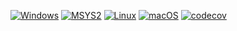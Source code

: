 [![Windows](https://github.com/samangh/libsg/actions/workflows/windows.yml/badge.svg)](https://github.com/samangh/libsg/actions/workflows/windows.yml)
[![MSYS2](https://github.com/samangh/libsg/actions/workflows/msys2.yml/badge.svg)](https://github.com/samangh/libsg/actions/workflows/msys2.yml)
[![Linux](https://github.com/samangh/libsg/actions/workflows/linux.yml/badge.svg)](https://github.com/samangh/libsg/actions/workflows/linux.yml)
[![macOS](https://github.com/samangh/libsg/actions/workflows/macos.yml/badge.svg)](https://github.com/samangh/libsg/actions/workflows/macos.yml)
[![codecov](https://codecov.io/gh/samangh/libsg/graph/badge.svg?token=ZAL8QI6GQR)](https://codecov.io/gh/samangh/libsg)
